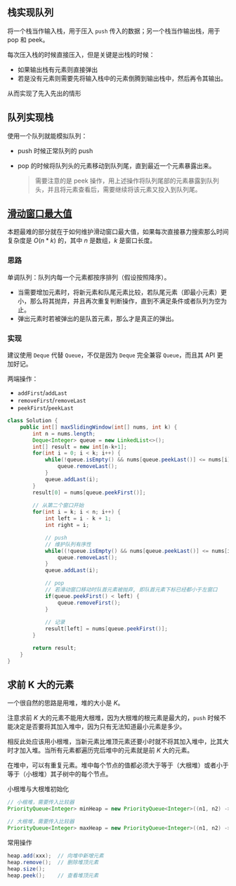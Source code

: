 ## 栈实现队列

将一个栈当作输入栈，用于压入 `push` 传入的数据；另一个栈当作输出栈，用于 pop 和 peek。

每次压入栈的时候直接压入，但是关键是出栈的时候：

- 如果输出栈有元素则直接弹出
- 若是没有元素则需要先将输入栈中的元素倒腾到输出栈中，然后再令其输出。

从而实现了先入先出的情形





## 队列实现栈

使用一个队列就能模拟队列：

- push 时候正常队列的 push

- pop 的时候将队列头的元素移动到队列尾，直到最近一个元素暴露出来。

  > 需要注意的是 peek 操作，用上述操作将队列尾部的元素暴露到队列头，并且将元素查看后，需要继续将该元素又投入到队列尾。



## [滑动窗口最大值](https://leetcode.cn/problems/sliding-window-maximum/)

本题最难的部分就在于如何维护滑动窗口最大值，如果每次直接暴力搜索那么时间复杂度是 $O(n*k)$ 的，其中 $n$ 是数组，$k$ 是窗口长度。

### 思路

单调队列：队列内每一个元素都按序排列（假设按照降序）。

- 当需要增加元素时，将新元素和队尾元素比较，若队尾元素（即最小元素）更小，那么将其抛弃，并且再次重复判断操作，直到不满足条件或者队列为空为止。
- 弹出元素时若被弹出的是队首元素，那么才是真正的弹出。



### 实现

建议使用 `Deque` 代替 `Queue`，不仅是因为 `Deque` 完全兼容 `Queue`，而且其 API 更加好记。

两端操作：

- `addFirst`/`addLast`
- `removeFirst`/`removeLast`
- `peekFirst`/`peekLast`

```java
class Solution {
    public int[] maxSlidingWindow(int[] nums, int k) {
        int n = nums.length;
        Deque<Integer> queue = new LinkedList<>();
        int[] result = new int[n-k+1];
        for(int i = 0; i < k; i++) {
            while(!queue.isEmpty() && nums[queue.peekLast()] <= nums[i]) {
                queue.removeLast();
            }
            queue.addLast(i);
        }
        result[0] = nums[queue.peekFirst()];
        
        // 从第二个窗口开始
        for(int i = k; i < n; i++) {
            int left = i - k + 1;
            int right = i;

            // push
            // 维护队列有序性
            while((!queue.isEmpty() && nums[queue.peekLast()] <= nums[i])) {
                queue.removeLast();
            }
            queue.addLast(i);

            // pop
            // 若滑动窗口移动时队首元素被抛弃, 即队首元素下标已经都小于左窗口
            if(queue.peekFirst() < left) {
                queue.removeFirst();
            }
            
			// 记录
            result[left] = nums[queue.peekFirst()];
        }

        return result;
    }
}
```





## 求前 K 大的元素

一个很自然的思路是用堆，堆的大小是 $K$。

注意求前 $K$ 大的元素不能用大根堆，因为大根堆的根元素是最大的，`push` 时候不能决定是否要将其加入堆中，因为只有无法知道最小元素是多少。

相反此处应该用小根堆，当新元素比堆顶元素还要小时就不将其加入堆中，比其大时才加入堆。当所有元素都遍历完后堆中的元素就是前 $K$ 大的元素。

在堆中，可以有重复元素。堆中每个节点的值都必须大于等于（大根堆）或者小于等于（小根堆）其子树中的每个节点。



小根堆与大根堆初始化

```java
// 小根堆，需要传入比较器
PriorityQueue<Integer> minHeap = new PriorityQueue<Integer>((n1, n2) -> n1 - n2);

// 大根堆，需要传入比较器
PriorityQueue<Integer> maxHeap = new PriorityQueue<Integer>((n1, n2) -> n2 - n1);
```

常用操作

```java
heap.add(xxx);	// 向堆中新增元素
heap.remove();	// 删除堆顶元素
heap.size();
heap.peek();	// 查看堆顶元素
```


